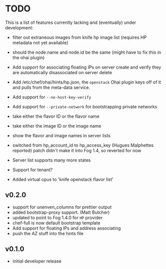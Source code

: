 # TODO #
This is a list of features currently lacking and (eventually) under development:
* filter out extraneous images from knife hp image list (requires HP metadata not yet available)
* should the node.name and node.id be the same (might have to fix this in the ohai plugin)
* Add support for associating floating IPs on server create and verify they are automatically disassociated on server delete
* Add /etc/chef/ohai/hints/hp.json, the `openstack` Ohai plugin keys off of it and pulls from the meta-data service.
* Add support for `--no-host-key-verify`
* Add support for `--private-network` for bootstrapping private networks
* take either the flavor ID or the flavor name
* take either the image ID or the image name
* show the flavor and image names in server lists
* switched from hp_account_id to hp_access_key (Hugues Malphettes reported)
  patch didn't make it into Fog 1.4, so reverted for now

* Server list supports many more states
* Support for tenant?
* Added virtual cpus to 'knife openstack flavor list'

## v0.2.0
* support for unenven_columns for prettier output
* added bootstrap-proxy support. (Matt Butcher)
* updated to point to Fog 1.4.0 for `HP` provider
* chef-full is now default bootstrap template
* Add support for floating IPs and address associating
* push the AZ stuff into the hints file

## v0.1.0
* initial developer release
